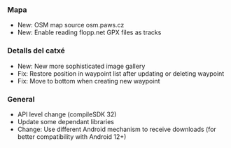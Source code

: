 ### Mapa
- New: OSM map source osm.paws.cz
- New: Enable reading flopp.net GPX files as tracks

### Detalls del catxé
- New: New more sophisticated image gallery
- Fix: Restore position in waypoint list after updating or deleting waypoint
- Fix: Move to bottom when creating new waypoint

### General
- API level change (compileSDK 32)
- Update some dependant libraries
- Change: Use different Android mechanism to receive downloads (for better compatibility with Android 12+)
